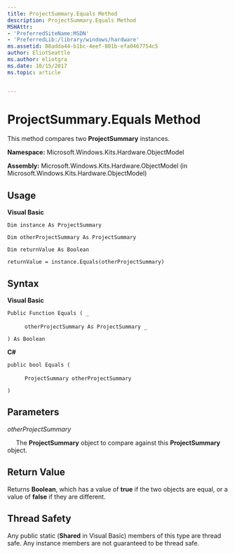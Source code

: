 ```yaml
---
title: ProjectSummary.Equals Method
description: ProjectSummary.Equals Method
MSHAttr:
- 'PreferredSiteName:MSDN'
- 'PreferredLib:/library/windows/hardware'
ms.assetid: 88adda44-b1bc-4eef-801b-efa0467754c5
author: EliotSeattle
ms.author: eliotgra
ms.date: 10/15/2017
ms.topic: article


---
```


# ProjectSummary.Equals Method


This method compares two **ProjectSummary** instances.

**Namespace:** Microsoft.Windows.Kits.Hardware.ObjectModel

**Assembly:** Microsoft.Windows.Kits.Hardware.ObjectModel (in Microsoft.Windows.Kits.Hardware.ObjectModel)

## <span id="Usage"></span><span id="usage"></span><span id="USAGE"></span>Usage


**Visual Basic**

`Dim instance As ProjectSummary`

`Dim otherProjectSummary As ProjectSummary`

`Dim returnValue As Boolean`

`returnValue = instance.Equals(otherProjectSummary)`

## <span id="Syntax"></span><span id="syntax"></span><span id="SYNTAX"></span>Syntax


**Visual Basic**

`Public Function Equals ( _`

          `otherProjectSummary As ProjectSummary _`

`) As Boolean`

**C#**

`public bool Equals (`

          `ProjectSummary otherProjectSummary`

`)`

## <span id="Parameters"></span><span id="parameters"></span><span id="PARAMETERS"></span>Parameters


*otherProjectSummary*

     The **ProjectSummary** object to compare against this **ProjectSummary** object.

## <span id="Return_Value"></span><span id="return_value"></span><span id="RETURN_VALUE"></span>Return Value


Returns **Boolean**, which has a value of **true** if the two objects are equal, or a value of **false** if they are different.

## <span id="Thread_Safety"></span><span id="thread_safety"></span><span id="THREAD_SAFETY"></span>Thread Safety


Any public static (**Shared** in Visual Basic) members of this type are thread safe. Any instance members are not guaranteed to be thread safe.

 

 







